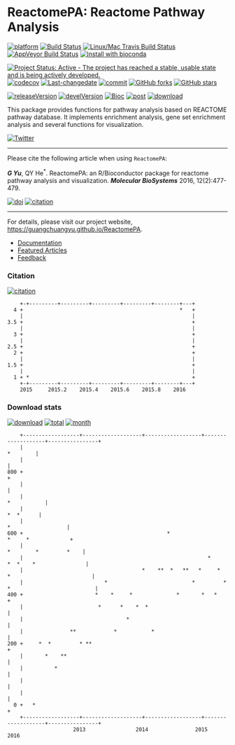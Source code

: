 ReactomePA: Reactome Pathway Analysis
=====================================

[![platform](http://www.bioconductor.org/shields/availability/devel/ReactomePA.svg)](https://www.bioconductor.org/packages/devel/bioc/html/ReactomePA.html#archives) [![Build Status](http://www.bioconductor.org/shields/build/devel/bioc/ReactomePA.svg)](https://bioconductor.org/checkResults/devel/bioc-LATEST/ReactomePA/) [![Linux/Mac Travis Build Status](https://img.shields.io/travis/GuangchuangYu/ReactomePA/master.svg?label=Mac%20OSX%20%26%20Linux)](https://travis-ci.org/GuangchuangYu/ReactomePA) [![AppVeyor Build Status](https://img.shields.io/appveyor/ci/Guangchuangyu/ReactomePA/master.svg?label=Windows)](https://ci.appveyor.com/project/GuangchuangYu/ReactomePA) [![install with bioconda](https://img.shields.io/badge/install%20with-bioconda-green.svg?style=flat)](http://bioconda.github.io/recipes/bioconductor-reactomepa/README.html)

[![Project Status: Active - The project has reached a stable, usable state and is being actively developed.](http://www.repostatus.org/badges/latest/active.svg)](http://www.repostatus.org/#active) [![codecov](https://codecov.io/gh/GuangchuangYu/ReactomePA/branch/master/graph/badge.svg)](https://codecov.io/gh/GuangchuangYu/ReactomePA/) [![Last-changedate](https://img.shields.io/badge/last%20change-2016--08--15-green.svg)](https://github.com/GuangchuangYu/ReactomePA/commits/master) [![commit](http://www.bioconductor.org/shields/commits/bioc/ReactomePA.svg)](https://www.bioconductor.org/packages/devel/bioc/html/ReactomePA.html#svn_source) [![GitHub forks](https://img.shields.io/github/forks/GuangchuangYu/ReactomePA.svg)](https://github.com/GuangchuangYu/ReactomePA/network) [![GitHub stars](https://img.shields.io/github/stars/GuangchuangYu/ReactomePA.svg)](https://github.com/GuangchuangYu/ReactomePA/stargazers)

[![releaseVersion](https://img.shields.io/badge/release%20version-1.16.2-green.svg?style=flat)](https://bioconductor.org/packages/ReactomePA) [![develVersion](https://img.shields.io/badge/devel%20version-1.17.4-green.svg?style=flat)](https://github.com/GuangchuangYu/ReactomePA) [![Bioc](http://www.bioconductor.org/shields/years-in-bioc/ReactomePA.svg)](https://www.bioconductor.org/packages/devel/bioc/html/ReactomePA.html#since) [![post](http://www.bioconductor.org/shields/posts/ReactomePA.svg)](https://support.bioconductor.org/t/ReactomePA/) [![download](http://www.bioconductor.org/shields/downloads/ReactomePA.svg)](https://bioconductor.org/packages/stats/bioc/ReactomePA/)

This package provides functions for pathway analysis based on REACTOME pathway database. It implements enrichment analysis, gene set enrichment analysis and several functions for visualization.

[![Twitter](https://img.shields.io/twitter/url/https/github.com/GuangchuangYu/ReactomePA.svg?style=social)](https://twitter.com/intent/tweet?hashtags=ReactomePA&url=https://guangchuangyu.github.io/ReactomePA)

------------------------------------------------------------------------

Please cite the following article when using `ReactomePA`:

***G Yu***, QY He<sup>\*</sup>. ReactomePA: an R/Bioconductor package for reactome pathway analysis and visualization. ***Molecular BioSystems*** 2016, 12(2):477-479.

[![doi](https://img.shields.io/badge/doi-1039/c5mb00663e-green.svg?style=flat)](http://dx.doi.org/1039/c5mb00663e) [![citation](https://img.shields.io/badge/cited%20by-5-green.svg?style=flat)](https://scholar.google.com.hk/scholar?oi=bibs&hl=en&cites=16627502277303919270,2188293597650690793,16774578204592269646,17800543858983923015)

------------------------------------------------------------------------

For details, please visit our project website, <https://guangchuangyu.github.io/ReactomePA>.

-   [Documentation](https://guangchuangyu.github.io/ReactomePA/documentation/)
-   [Featured Articles](https://guangchuangyu.github.io/ReactomePA/featuredArticles/)
-   [Feedback](https://guangchuangyu.github.io/ReactomePA/#feedback)

### Citation

[![citation](https://img.shields.io/badge/cited%20by-5-green.svg?style=flat)](https://scholar.google.com.hk/scholar?oi=bibs&hl=en&cites=3311691878690959578)

        +-+---------+---------+---------+---------+--------+---+
      4 +                                                  *   +
        |                                                      |
    3.5 +                                                      +
        |                                                      |
      3 +                                                      +
        |                                                      |
    2.5 +                                                      +
      2 +                                                      +
        |                                                      |
    1.5 +                                                      +
        |                                                      |
      1 + *                                                    +
        +-+---------+---------+---------+---------+--------+---+
        2015     2015.2    2015.4    2015.6    2015.8    2016   

### Download stats

[![download](http://www.bioconductor.org/shields/downloads/ReactomePA.svg)](https://bioconductor.org/packages/stats/bioc/ReactomePA/) [![total](https://img.shields.io/badge/downloads-21897/total-blue.svg?style=flat)](https://bioconductor.org/packages/stats/bioc/ReactomePA/) [![month](https://img.shields.io/badge/downloads-539/month-blue.svg?style=flat)](https://bioconductor.org/packages/stats/bioc/ReactomePA/)

        +------------------+-------------------+------------------+-------------------+----------------+
        |                                                                                     *        |
        |                                                                                              |
    800 +                                                                                              +
        |                                                                                              |
        |                                                                                  *           |
        |                                                                                    *  *      |
        |                                                                           *                  |
    600 +                                              *                           *     *             +
        |                                                                      *        *         *    |
        |                                                           *         *  *    *                |
        |                                      *    **  *   **   *     *    *                          |
        |                          *                           *         * *                           |
    400 +                       *    *     *              *       *   *                                +
        |                        *      *    *  *                                                      |
        |                                 *                                                            |
        |               **            *           *                                                    |
    200 +     *  *         * **                                                                        +
        |       *    **                                                                                |
        |          *                                                                                   |
        |                                                                                              |
        |                                                                                              |
      0 +   *                                                                                          +
        +------------------+-------------------+------------------+-------------------+----------------+
                         2013                2014               2015                2016
